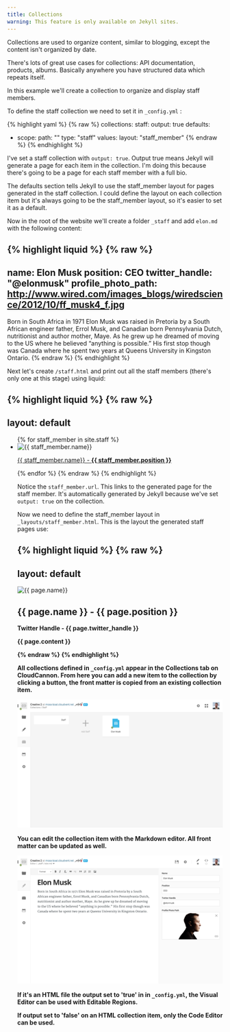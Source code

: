 ```yaml
---
title: Collections
warning: This feature is only available on Jekyll sites.
---
```


Collections are used to organize content, similar to blogging, except the content isn't organized by date.

There's lots of great use cases for collections: API documentation, products, albums. Basically anywhere you have structured data which repeats itself.

In this example we'll create a collection to organize and display staff members.

To define the staff collection we need to set it in `_config.yml` :

{% highlight yaml %}
{% raw %}
collections:
  staff:
    output: true
defaults:
  - scope:
      path: ""
      type: "staff"
    values:
      layout: "staff_member"
{% endraw %}
{% endhighlight %}

I've set a staff collection with `output: true`. Output true means Jekyll will generate a page for each item in the collection. I'm doing this because there's going to be a page for each staff member with a full bio.

The defaults section tells Jekyll to use the staff_member layout for pages generated in the staff collection. I could define the layout on each collection item but it's always going to be the staff_member layout, so it's easier to set it as a default.

Now in the root of the website we'll create a folder `_staff` and add `elon.md` with the following content:

{% highlight liquid %}
{% raw %}
---
name: Elon Musk
position: CEO
twitter_handle: "@elonmusk"
profile_photo_path: http://www.wired.com/images_blogs/wiredscience/2012/10/ff_musk4_f.jpg
---
Born in South Africa in 1971 Elon Musk was raised in Pretoria by a South African engineer father, Errol Musk, and Canadian born Pennsylvania Dutch, nutritionist and author mother, Maye. As he grew up he dreamed of moving to the US where he believed “anything is possible.” His first stop though was Canada where he spent two years at Queens University in Kingston Ontario.
{% endraw %}
{% endhighlight %}

Next let's create `/staff.html` and print out all the staff members (there's only one at this stage) using liquid:

{% highlight liquid %}
{% raw %}
---
layout: default
---
<ul class="staff">
  {% for staff_member in site.staff %}
    <li>
      <div class="profile_image">
        <img src="{{ staff_member.profile_photo_path }}" alt="{{ staff_member.name}}" />
      </div>
      <p><a href="{{staff_member.url}}">{{ staff_member.name}} - <strong>{{ staff_member.position }}</strong></a></p>
    </li>
  {% endfor %}
</div>
{% endraw %}
{% endhighlight %}

Notice the `staff_member.url`. This links to the generated page for the staff member. It's automatically generated by Jekyll because we've set `output: true` on the collection.

Now we need to define the staff_member layout in `_layouts/staff_member.html`. This is the layout the generated staff pages use:

{% highlight liquid %}
{% raw %}
---
layout: default
---
<div class="profile_image">
  <img src="{{ page.profile_photo_path }}" alt="{{ page.name}}" />
</div>
<h2> {{ page.name }} - <strong> {{ page.position }} </h2>
<p> Twitter Handle - {{ page.twitter_handle }} </p>
<p>{{ page.content }}</p>
{% endraw %}
{% endhighlight %}


All collections defined in `_config.yml` appear in the **Collections** tab on CloudCannon. From here you can add a new item to the collection by clicking a button, the front matter is copied from an existing collection item.

<img alt="Collections Interface" src="/img/jekyll/collections/1.png" class="screenshot">

You can edit the collection item with the Markdown editor. All front matter can be updated as well.

<img alt="Markdown Editor" src="/img/jekyll/collections/2.png" class="screenshot">

If it's an HTML file the output set to 'true' in in `_config.yml`, the Visual Editor can be used with Editable Regions.

If output set to 'false' on an HTML collection item, only the Code Editor can be used.
